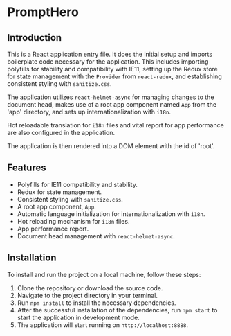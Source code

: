 # PromptHero

## Introduction

This is a React application entry file. It does the initial setup and imports boilerplate code necessary for the application. This includes importing polyfills for stability and compatibility with IE11, setting up the Redux store for state management with the `Provider` from `react-redux`, and establishing consistent styling with `sanitize.css`.

The application utilizes `react-helmet-async` for managing changes to the document head, makes use of a root app component named `App` from the 'app' directory, and sets up internationalization with `i18n`.

Hot reloadable translation for `i18n` files and vital report for app performance are also configured in the application.

The application is then rendered into a DOM element with the id of 'root'.

## Features

- Polyfills for IE11 compatibility and stability.
- Redux for state management.
- Consistent styling with `sanitize.css`.
- A root app component, `App`.
- Automatic language initialization for internationalization with `i18n`.
- Hot reloading mechanism for `i18n` files.
- App performance report.
- Document head management with `react-helmet-async`.

## Installation 

To install and run the project on a local machine, follow these steps:

1. Clone the repository or download the source code.
2. Navigate to the project directory in your terminal.
3. Run `npm install` to install the necessary dependencies.
4. After the successful installation of the dependencies, run `npm start` to start the application in development mode.
5. The application will start running on `http://localhost:8888`.
